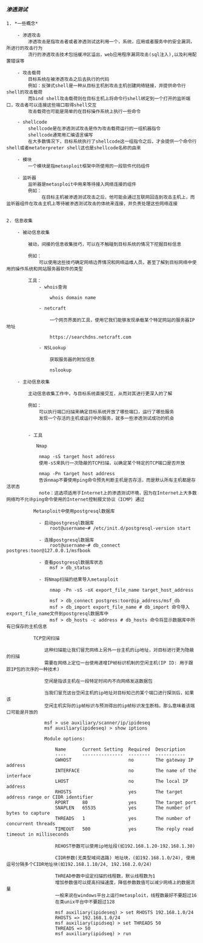 #### *渗透测试*


>
    1. *一些概念*

        - 渗透攻击
            渗透攻击是指攻击者或者渗透测试这利用一个，系统，应用或者服务中的安全漏洞，所进行的攻击行为
            流行的渗透攻击技术包括缓冲区溢出，web应用程序漏洞攻击(sql注入),以及利用配置错误等

        - 攻击载荷
            目标系统在被渗透攻击之后去执行的代码
            例如：反弹式shell是一种从目标主机到攻击主机创建网络链接，并提供命令行shell的攻击载荷
            而bind shell攻击载荷则在目标主机上将命令行shell绑定到一个打开的监听端口，攻击者可以连接这些端口取得shell交互
            攻击载荷也可能是简单的在目标操作系统上执行一些命令

        - shellcode
            shellcode是在渗透测试攻击是作为攻击载荷运行的一组机器指令
            shellcode通常用汇编语言编写
            在大多数情况下，目标系统执行了shellcode这一组指令之后，才会提供一个命令行shell或者metaterpreter shell这也是shellcode名称的由来

        - 模块
            一个模块是指metasploit框架中所使用的一段软件代码组件

        - 监听器
            监听器是metasploit中用来等待接入网络连接的组件
            例如：
                 在目标主机被渗透测试攻击之后，他可能会通过互联网回连到攻击主机上，而监听器组件在攻击主机上等待被渗透测试攻击的体统来连接，并负责处理这些网络连接


    2. 信息收集

        - 被动信息收集

            被动，间接的信息收集技巧，可以在不触碰到目标系统的情况下挖掘目标信息

            例如：
                可以使用这些技巧确定网络边界情况和网络运维人员，甚至了解到目标网络中使用的操作系统和网站服务器软件的类型

            工具：
                - whois查询

                    whois domain name

                - netcraft

                    一个网页界面的工具，使用它我们能够发现承载某个特定网站的服务器IP地址

                    https://searchdns.netcraft.com

                - NSLookup

                    获取服务器的附加信息

                    nslookup

        - 主动信息收集

            主动信息收集工作中，与目标系统直接交互，从而对其进行更深入的了解

            例如：
                可以执行端口扫描来确定目标系统开放了哪些端口，运行了哪些服务
                发现一个存活的主机或运行中的服务，就多一些渗透测试成功的机会


            - 工具

               Nmap

                nmap -sS target host address
                使用-sS来执行一次隐蔽的TCP扫描，以确定某个特定的TCP端口是否开放

                nmap -Pn target host address
                告诉nmap不要使用ping命令预先判断主机是否存活，而是默认所有主机都是存活状态
                note：这选项适用于Internet上的渗透测试环境，因为在Internet上大多数网络均不允许ping命令使用的Internet控制报文协议（ICMP）通过

              Metasploit中使用postgresql数据库

                - 启动postgresql数据库
                    root@username~# /etc/init.d/postgresql-version start

                - 连接postgresql数据库
                    root@username~# db_connect postgres:toor@127.0.0.1/msfbook

                - 查看postgresql数据库状态
                    msf > db_status

                - 将Nmap扫描的结果导入metasploit

                    nmap -Pn -sS -oX export_file_name target_host_address

                    msf > db_connect postgres:toor@ip_address/msf_db
                    msf > db_import export_file_name # db_import 命令导入export_file_name文件到postgresql数据库中
                    msf > db_hosts -c address # db_hosts 命令将显示数据库中所有已保存的主机信息

              TCP空闲扫描

                  这种扫描能让我们冒充网络上另外一台主机的ip地址，对目标进行更为隐蔽的扫描
                  需要在网络上定位一台使用递增IP帧标识机制的空闲主机(IP ID: 用于跟踪IP包的次序的一种技术)

                  空闲是指该主机在一段特定时间内不向网络发送数据包

                  当我们冒充这台空闲主机的ip地址对目标知己的某个端口进行探测后，如果该
                  空闲主机实际的ip帧标识与预测得出的ip帧标识发生断档，那么意味着该端口可能是开放的

                  msf > use auxiliary/scanner/ip/ipideseq
                  msf auxiliary(ipideseq) > show iptions

                  Module options:

                      Name      Current Setting  Required  Description
                      ----      ---------------  --------  -----------
                      GWHOST                     no        The gateway IP address
                      INTERFACE                  no        The name of the interface
                      LHOST                      no        The local IP address
                      RHOSTS                     yes       The target address range or CIDR identifier
                      RPORT     80               yes       The target port
                      SNAPLEN   65535            yes       The number of bytes to capture
                      THREADS   1                yes       The number of concurrent threads
                      TIMEOUT   500              yes       The reply read timeout in milliseconds

                      REHOST参数可以使用ip地址段(如192.168.1.20-192.168.1.30)

                      CIDR参数(无类型域间选路) 地址块，(如192.168.1.0/24), 使用逗号分隔多个CIDR地址块(如192.168.1.10/24, 192.168.2.0/24)

                      THREAD参数中设定扫描的线程数，默认线程数为1
                      增加参数值可以提高扫描速度，降低参数数值可以减少网络上的数据流量
                      一般来说在windows平台上运行metasploit，线程数最好不要超过16
                      在类unix平台中不要超过128

                      msf auxiliary(ipideseq) > set RHOSTS 192.168.1.0/24
                      RHOSTS => 192.168.1.0/24
                      msf auxiliary(ipidseq) > set THREADS 50
                      THREADS => 50
                      msf auxiliary(ipidseq) > run
